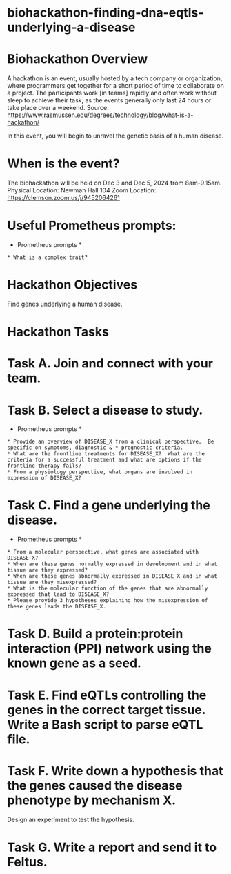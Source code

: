 # biohackathon-finding-dna-eqtls-underlying-a-disease


# Biohackathon Overview

A hackathon is an event, usually hosted by a tech company or organization, where programmers get together for a short period of time to collaborate on a project. The participants work [in teams] rapidly and often work without sleep to achieve their task, as the events generally only last 24 hours or take place over a weekend.  Source: https://www.rasmussen.edu/degrees/technology/blog/what-is-a-hackathon/

In this event, you will begin to unravel the genetic basis of a human disease.

# When is the event?

The biohackathon will be held on Dec 3 and Dec 5, 2024 from 8am-9.15am.  
Physical Location: Newman Hall 104
Zoom Location: https://clemson.zoom.us/j/9452064261

# Useful Prometheus prompts:

* Prometheus prompts *

```
* What is a complex trait?
```

# Hackathon Objectives

Find genes underlying a human disease.

# Hackathon Tasks
# Task A. Join and connect with your team.

# Task B. Select a disease to study.

* Prometheus prompts *
```
* Provide an overview of DISEASE_X from a clinical perspective.  Be specific on symptoms, diagnostic & * prognostic criteria.
* What are the frontline treatments for DISEASE_X?  What are the criteria for a successful treatment and what are options if the frontline therapy fails?
* From a physiology perspective, what organs are involved in expression of DISEASE_X?
```

# Task C. Find a gene underlying the disease.

* Prometheus prompts *

```
* From a molecular perspective, what genes are associated with DISEASE_X?
* When are these genes normally expressed in development and in what tissue are they expressed?
* When are these genes abnormally expressed in DISEASE_X and in what tissue are they misexpressed?
* What is the molecular function of the genes that are abnormally expressed that lead to DISEASE_X?
* Please provide 3 hypotheses explaining how the misexpression of these genes leads the DISEASE_X.
```
# Task D. Build a protein:protein interaction (PPI) network using the known gene as a seed.

# Task E. Find eQTLs controlling the genes in the correct target tissue. Write a Bash script to parse eQTL file.

# Task F. Write down a hypothesis that the genes caused the disease phenotype by mechanism X.  

Design an experiment to test the hypothesis.

# Task G. Write a report and send it to Feltus.
